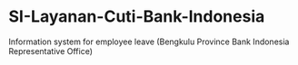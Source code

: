 # SI-Layanan-Cuti-Bank-Indonesia
Information system for employee leave (Bengkulu Province Bank Indonesia Representative Office)
